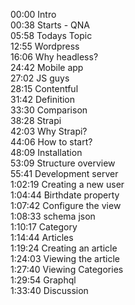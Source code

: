 00:00 Intro  
00:38 Starts - QNA  
05:58 Todays Topic  
12:55 Wordpress  
16:06 Why headless?  
24:42 Mobile app  
27:02 JS guys  
28:15 Contentful  
31:42 Definition  
33:30 Comparison  
38:28 Strapi  
42:03 Why Strapi?  
44:06 How to start?  
48:09 Installation  
53:09 Structure overview  
55:41 Development server  
1:02:19 Creating a new user  
1:04:44 Birthdate property  
1:07:42 Configure the view  
1:08:33 schema json  
1:10:17 Category  
1:14:44 Articles  
1:19:24 Creating an article  
1:24:03 Viewing the article  
1:27:40 Viewing Categories  
1:29:54 Graphql  
1:33:40 Discussion  
